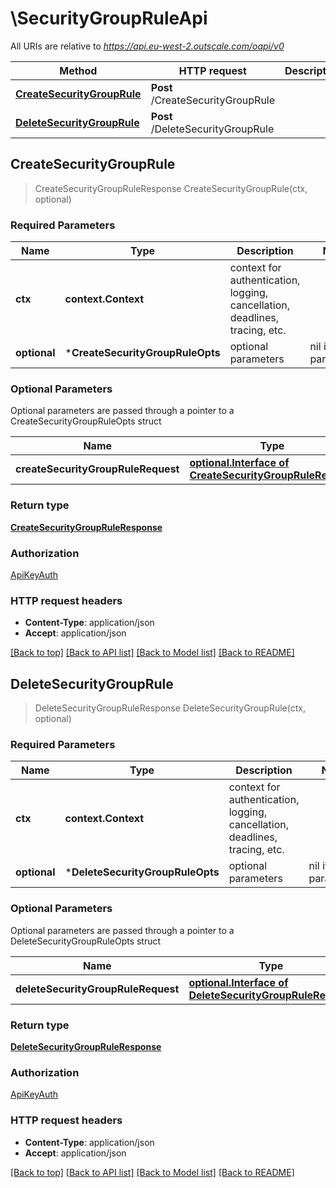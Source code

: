 # \SecurityGroupRuleApi

All URIs are relative to *https://api.eu-west-2.outscale.com/oapi/v0*

Method | HTTP request | Description
------------- | ------------- | -------------
[**CreateSecurityGroupRule**](SecurityGroupRuleApi.md#CreateSecurityGroupRule) | **Post** /CreateSecurityGroupRule | 
[**DeleteSecurityGroupRule**](SecurityGroupRuleApi.md#DeleteSecurityGroupRule) | **Post** /DeleteSecurityGroupRule | 



## CreateSecurityGroupRule

> CreateSecurityGroupRuleResponse CreateSecurityGroupRule(ctx, optional)



### Required Parameters


Name | Type | Description  | Notes
------------- | ------------- | ------------- | -------------
**ctx** | **context.Context** | context for authentication, logging, cancellation, deadlines, tracing, etc.
 **optional** | ***CreateSecurityGroupRuleOpts** | optional parameters | nil if no parameters

### Optional Parameters

Optional parameters are passed through a pointer to a CreateSecurityGroupRuleOpts struct


Name | Type | Description  | Notes
------------- | ------------- | ------------- | -------------
 **createSecurityGroupRuleRequest** | [**optional.Interface of CreateSecurityGroupRuleRequest**](CreateSecurityGroupRuleRequest.md)|  | 

### Return type

[**CreateSecurityGroupRuleResponse**](CreateSecurityGroupRuleResponse.md)

### Authorization

[ApiKeyAuth](../README.md#ApiKeyAuth)

### HTTP request headers

- **Content-Type**: application/json
- **Accept**: application/json

[[Back to top]](#) [[Back to API list]](../README.md#documentation-for-api-endpoints)
[[Back to Model list]](../README.md#documentation-for-models)
[[Back to README]](../README.md)


## DeleteSecurityGroupRule

> DeleteSecurityGroupRuleResponse DeleteSecurityGroupRule(ctx, optional)



### Required Parameters


Name | Type | Description  | Notes
------------- | ------------- | ------------- | -------------
**ctx** | **context.Context** | context for authentication, logging, cancellation, deadlines, tracing, etc.
 **optional** | ***DeleteSecurityGroupRuleOpts** | optional parameters | nil if no parameters

### Optional Parameters

Optional parameters are passed through a pointer to a DeleteSecurityGroupRuleOpts struct


Name | Type | Description  | Notes
------------- | ------------- | ------------- | -------------
 **deleteSecurityGroupRuleRequest** | [**optional.Interface of DeleteSecurityGroupRuleRequest**](DeleteSecurityGroupRuleRequest.md)|  | 

### Return type

[**DeleteSecurityGroupRuleResponse**](DeleteSecurityGroupRuleResponse.md)

### Authorization

[ApiKeyAuth](../README.md#ApiKeyAuth)

### HTTP request headers

- **Content-Type**: application/json
- **Accept**: application/json

[[Back to top]](#) [[Back to API list]](../README.md#documentation-for-api-endpoints)
[[Back to Model list]](../README.md#documentation-for-models)
[[Back to README]](../README.md)

